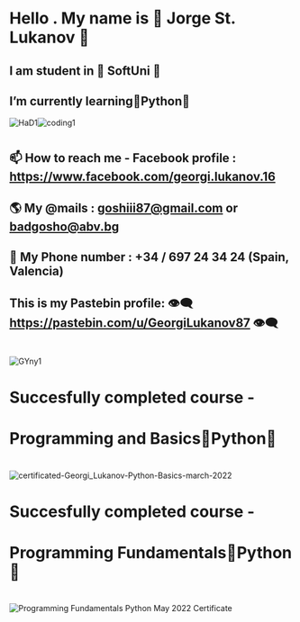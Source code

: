 
#   Hello . My name is 👋 Jorge St. Lukanov 👋
##  I am student in 🚀 SoftUni 🚀
##  I’m currently learning🐍Python🐍
![HaD1](https://user-images.githubusercontent.com/102332504/182835032-07c17a9e-03e0-49a6-8165-39d4b0fccec7.gif)![coding1](https://user-images.githubusercontent.com/102332504/182835740-4d810708-b898-45af-aa18-6e0cf6d4a811.gif)
#
## 📫 How to reach me - Facebook profile : https://www.facebook.com/georgi.lukanov.16
## 🌎 My @mails :  goshiii87@gmail.com  or  badgosho@abv.bg
## 💭 My Phone number : +34 / 697 24 34 24 (Spain, Valencia)
## This is my Pastebin profile: 👁️‍🗨️ https://pastebin.com/u/GeorgiLukanov87 👁️‍🗨️
#
![GYny1](https://user-images.githubusercontent.com/102332504/182836048-8d21c5cf-c5a3-43c1-bc2a-1895d3c73cd6.gif)
#
# Succesfully completed course -
# Programming and Basics🐍Python🐍
#
![certificated-Georgi_Lukanov-Python-Basics-march-2022](https://user-images.githubusercontent.com/102332504/182883289-4bb2ba16-75b4-4a24-b627-a742b5f8fa77.jpg)
#
# Succesfully completed course - 
# Programming Fundamentals🐍Python🐍
#
![Programming Fundamentals Python May 2022 Certificate](https://user-images.githubusercontent.com/102332504/183717536-9fbd1ca3-b774-429e-bf81-27b94c77a2ff.jpeg)
#
